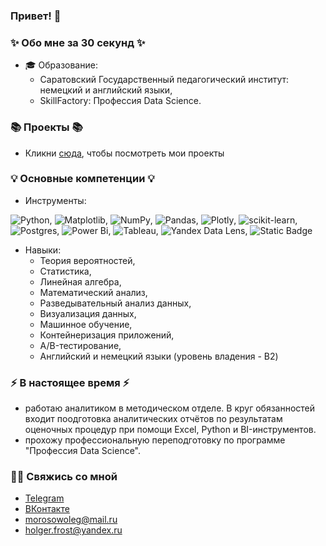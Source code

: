 ### Привет! 👋

### ✨ Обо мне за 30 секунд ✨ 
* 🎓 Образование:
  - Саратовский Государственный педагогический институт: немецкий и английский языки,
  - SkillFactory: Профессия Data Science.
  
### 📚 Проекты 📚

* Кликни [сюда](https://github.com/MorozovOV/My-Projects/tree/master), чтобы посмотреть мои проекты

### 💡 Основные компетенции 💡
- Инструменты:

![Python](https://img.shields.io/badge/python-3670A0?style=for-the-badge&logo=python&logoColor=ffdd54), ![Matplotlib](https://img.shields.io/badge/Matplotlib-%23ffffff.svg?style=for-the-badge&logo=Matplotlib&logoColor=black), ![NumPy](https://img.shields.io/badge/numpy-%23013243.svg?style=for-the-badge&logo=numpy&logoColor=white), ![Pandas](https://img.shields.io/badge/pandas-%23150458.svg?style=for-the-badge&logo=pandas&logoColor=white), ![Plotly](https://img.shields.io/badge/Plotly-%233F4F75.svg?style=for-the-badge&logo=plotly&logoColor=white), ![scikit-learn](https://img.shields.io/badge/scikit--learn-%23F7931E.svg?style=for-the-badge&logo=scikit-learn&logoColor=white), ![Postgres](https://img.shields.io/badge/postgres-%23316192.svg?style=for-the-badge&logo=postgresql&logoColor=white), ![Power Bi](https://img.shields.io/badge/power_bi-F2C811?style=for-the-badge&logo=powerbi&logoColor=black), ![Tableau](https://xmldatafeed.com/wp-content/uploads/2023/07/39.gif), ![Yandex Data Lens](https://img.shields.io/badge/Data%20Lens-8A2BE2), ![Static Badge](https://img.shields.io/badge/-blue?style=for-the-badge&logo=docker&logoColor=blue&label=docker&labelColor=white)


- Навыки:
    * Теория вероятностей,
    * Статистика,
    * Линейная алгебра,
    * Математический анализ,
    * Разведывательный анализ данных,
    * Визуализация данных,
    * Машинное обучение,
    * Контейнеризация приложений,
    * A/B-тестирование,
    * Английский и немецкий языки (уровень владения - B2) 
    

### ⚡️ В настоящее время ⚡️
- работаю аналитиком в методическом отделе. В круг обязанностей входит поодготовка аналитических отчётов по результатам оценочных процедур при помощи Excel, Python и BI-инструментов.
- прохожу профессиональную переподготовку по программе "Профессия Data Science".

### 🙌🏻 Свяжись со мной
- [Telegram](https://t.me/holger_frost)
- [ВКонтакте](https://vk.com/holger_frost)
- morosowoleg@mail.ru
- holger.frost@yandex.ru
